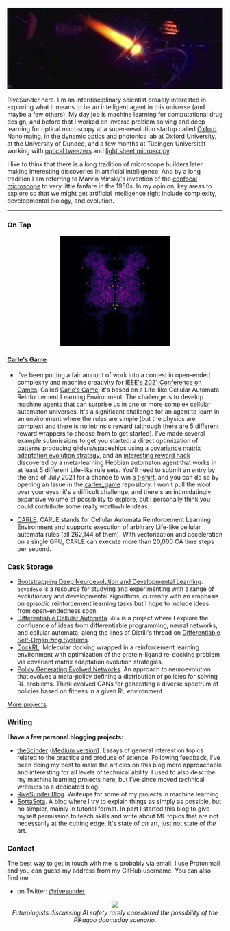 <p align="center">
<img src="assets/mpd_thruster_colorized.jpg">
</p>

RiveSunder here. I'm an interdisciplinary scientist broadly interested in exploring what it means to be an intelligent agent in this universe (and maybe a few others). My day job is machine learning for computational drug design, and before that I worked on inverse problem solving and deep learning for optical microscopy at a super-resolution startup called [Oxford Nanoimaing](https://oni.bio), in the dynamic optics and photonics lab at [Oxford University](http://www2.eng.ox.ac.uk/dop), at the University of Dundee, and a few months at Tübingen Universität working with [optical tweezers](https://uni-tuebingen.de/fakultaeten/mathematisch-naturwissenschaftliche-fakultaet/fachbereiche/zentren/zentrum-fuer-molekularbiologie-der-pflanzen/research/cellular-nanoscience/) and [light sheet microscopy](https://www.biorxiv.org/content/10.1101/2020.06.26.174102v1). 

I like to think that there is a long tradition of microscope builders later making interesting discoveries in artificial intelligence. And by a long tradition I am referring to Marvin Minsky's invention of the [confocal microscope](https://web.media.mit.edu/~minsky/papers/ConfocalMemoir.html) to very little fanfare in the 1950s. In my opinion, key areas to explore so that we might get artificial intelligence right include complexity, developmental biology, and evolution.  

---
### On Tap
<div align="center">
 <img src="https://github.com/riveSunder/harli_learning/blob/master/assets/flying_brain_dotlife.png">
 </div>
 
#### [Carle's Game](https://github.com/rivesunder/carles_game)

* I've been putting a fair amount of work into a contest in open-ended complexity and machine creativity for [IEEE's 2021 Conference on Games](https://ieee-cog.org/2021/). Called [Carle's Game](https://github.com/rivesunder/carles_game), it's based on a Life-like Cellular Automata Reinforcement Learning Environment. The challenge is to develop machine agents that can surprise us in one or more complex cellular automaton universes. It's a significant challenge for an agent to learn in an environment where the rules are simple (but the physics are complex) and there is no intrinsic reward (although there are 5 different reward wrappers to choose from to get started). I've made several example submissions to get you started: a direct optimization of patterns producing gliders/spaceships using a [covariance matrix adaptation evolution strategy](https://github.com/rivesunder/moving_in_morley), and an [interesting reward hack](https://github.com/rivesunder/harli_learning) discovered by a meta-learning Hebbian automaton agent that works in at least 5 different Life-like rule sets. You'll need to submit an entry by the end of July 2021 for a chance to win [a t-shirt](https://rivesunder.threadless.com/designs/puffer-progression), and you can do so by opening an Issue in the [carles_game](https://github.com/rivesunder/carles_game) repository. I won't pull the wool over your eyes: it's a difficult challenge, and there's an intimidatingly expansive volume of possibility to explore, but I personally think you could contribute some really worthwhile ideas.

* [CARLE](https://github.com/rivesunder/carle). CARLE stands for Cellular Automata Reinforcement Learning Environment and supports execution of arbitrary Life-like cellular automata rules (all 262,144 of them). With vectorization and acceleration on a single GPU, CARLE can execute more than 20,000 CA time steps per second. 

### Cask Storage
* [Bootstrapping Deep Neuroevolution and Developmental Learning](https://github.com/rivesunder/bevodevo). `bevodevo` is a resource for studying and experimenting with a range of evolutionary and developmental algorithms, currently with an emphasis on episodic reinforcement learning tasks but I hope to include ideas from open-endedness soon. 
* [Differentiable Cellular Automata](https://github.com/rivesunder/dca). `dca` is a project where I explore the confluence of ideas from differentiable programming, neural networks, and cellular automata, along the lines of Distill's thread on [Differentiable Self-Organizing Systems](https://distill.pub/2020/selforg/). 
* [DockRL](https://github.com/rivesunder/dockrl). Molecular docking wrapped in a reinforcement learning environment with optimization of the protein-ligand re-docking problem via covariant matrix adaptation evolution strategies. 
* [Policy Generating Evolved Networks](https://github.com/rivesunder/pgens). An approach to neuroevolution that evolves a meta-policy defining a distribution of policies for solving RL problems. Think evolved GANs for generating a diverse spectrum of policies based on fitness in a given RL environment.

[More projects](portfolio.md).

### Writing 

<strong><!-- In addition to some commissioned writing assignments you may occasionally read on publications like Towards Data Science or KDNuggets, -->I have a few personal blogging projects:</strong>

* [theScinder](https://thescinder.com) ([Medium version](https://medium.com/the-scinder)). Essays of general interest on topics related to the practice and produce of science. Following feedback, I've been doing my best to make the articles on this blog more approachable and interesting for all levels of technical ability. I used to also describe my machine learning projects here, but I've since moved technical writeups to a dedicated blog.
* [RiveSunder Blog](https://rivesunder.gitlab.io). Writeups for some of my projects in machine learning. 
* [SortaSota](https://medium.com/sorta-sota). A blog where I try to explain things as simply as possible, but no simpler, mainly in tutorial format. In part I started this blog to give myself permission to teach skills and write about ML topics that are not necessarily at the cutting edge. It's state of _an_ art, just not state of _the_ art. 


### Contact

The best way to get in touch with me is probably via email. I use Protonmail and you can guess my address from my GitHub username. You can also find me 

* on Twitter: [@rivesunder](https://twitter.com/rivesunder)

<p align="center">
<img src="assets/pikachu_explodes.gif">
<br>
<em>Futurologists discussing AI safety rarely considered the possibility of the Pikagoo doomsday scenario.</em>
</p>

<!--
Leaving the emojis here for now.
- 🔭 I’m currently working on ...
- 🌱 I’m currently learning ...
- 👯 I’m looking to collaborate on ...
- 🤔 I’m looking for help with ...
- 💬 Ask me about ...
- 📫 How to reach me: ...
- 😄 Pronouns: ...
- ⚡ Fun fact: ...
-->

